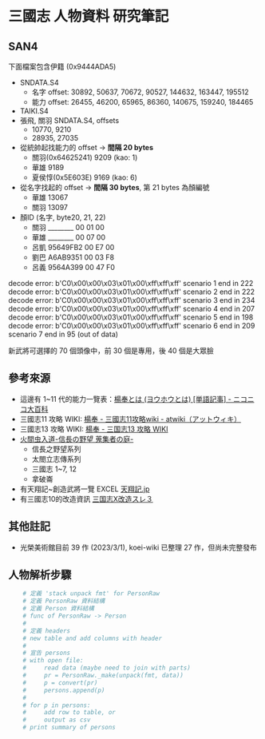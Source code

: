 # 三國志 人物資料 研究筆記

## SAN4

下面檔案包含伊籍 (0x9444ADA5)

- SNDATA.S4
  - 名字 offset: 30892, 50637, 70672, 90527, 144632, 163447, 195512
  - 能力 offset: 26455, 46200, 65965, 86360, 140675, 159240, 184465
- TAIKI.S4
- 張飛, 關羽 SNDATA.S4, offsets
  - 10770, 9210
  - 28935, 27035
- 從統帥起找能力的 offset -> **間隔 20 bytes**
  - 關羽(0x64625241) 9209 (kao: 1)
  - 華雄 9189
  - 夏侯惇(0x5E603E) 9169 (kao: 6)
- 從名字找起的 offset -> **間隔 30 bytes**, 第 21 bytes 為顏編號
  - 華雄 13067
  - 關羽 13097
- 顏ID (名字, byte20, 21, 22)
  - 關羽 ________ 00 01 00
  - 華雄 ________ 00 07 00
  - 呂凱 95649FB2 00 E7 00
  - 劉巴 A6AB9351 00 03 F8
  - 呂義 9564A399 00 47 F0

decode error: b'C0\x00\x00\x03\x01\x00\xff\xff\xff'
scenario 1 end in  222
decode error: b'C0\x00\x00\x03\x01\x00\xff\xff\xff'
scenario 2 end in  222
decode error: b'C0\x00\x00\x03\x01\x00\xff\xff\xff'
scenario 3 end in  234
decode error: b'C0\x00\x00\x03\x01\x00\xff\xff\xff'
scenario 4 end in  207
decode error: b'C0\x00\x00\x03\x01\x00\xff\xff\xff'
scenario 5 end in  198
decode error: b'C0\x00\x00\x03\x01\x00\xff\xff\xff'
scenario 6 end in  209
scenario 7 end in  95 (out of data)

新武將可選擇的 70 個頭像中，前 30 個是專用，後 40 個是大眾臉

## 參考來源

- 這邊有 1~11 代的能力一覽表：[楊奉とは (ヨウホウとは) \[単語記事\] - ニコニコ大百科](https://dic.nicovideo.jp/a/%E6%A5%8A%E5%A5%89)
- 三國志11 攻略 WIKI: [楊奉 - 三國志11攻略wiki - atwiki（アットウィキ）](https://w.atwiki.jp/sangokushi11/pages/795.html)
- 三國志13 攻略 WIKI: [楊奉 - 三国志13 攻略 WIKI](http://sangokushi13wiki.wiki.fc2.com/wiki/%E6%A5%8A%E5%A5%89)
- [火間虫入道-信長の野望 蒐集者の庭-](http://hima.que.ne.jp/)
  - 信長之野望系列
  - 太閤立志傳系列
  - 三國志 1~7, 12
  - 拿破崙
- 有天翔記~創造武將一覽 EXCEL [天翔記.jp](https://xn--rssu31gj1g.jp/)
- 有三國志10的改造資訊 [三国志Ⅹ改造スレ３](https://game13.5ch.net/test/read.cgi/gamehis/1098017701/)

## 其他註記

- 光榮美術館目前 39 作 (2023/3/1), koei-wiki 已整理 27 作，但尚未完整發布

## 人物解析步驟

```py
    # 定義 'stack unpack fmt' for PersonRaw
    # 定義 PersonRaw 資料結構
    # 定義 Person 資料結構
    # func of PersonRaw -> Person
    #
    # 定義 headers
    # new table and add columns with header
    #
    # 宣告 persons
    # with open file:
    #     read data (maybe need to join with parts)
    #     pr = PersonRaw._make(unpack(fmt, data))
    #     p = convert(pr)
    #     persons.append(p)
    #
    # for p in persons:
    #     add row to table, or
    #     output as csv
    # print summary of persons
```
